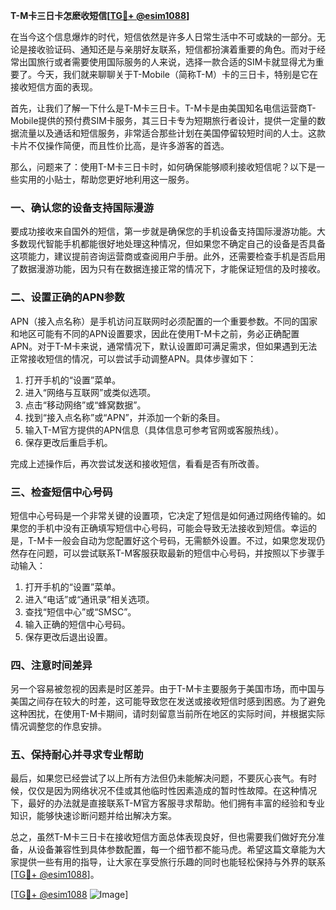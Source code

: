 **T-M卡三日卡怎麽收短信[[TG💪+ @esim1088](https://t.me/s/esim1088)]**

在当今这个信息爆炸的时代，短信依然是许多人日常生活中不可或缺的一部分。无论是接收验证码、通知还是与亲朋好友联系，短信都扮演着重要的角色。而对于经常出国旅行或者需要使用国际服务的人来说，选择一款合适的SIM卡就显得尤为重要了。今天，我们就来聊聊关于T-Mobile（简称T-M）卡的三日卡，特别是它在接收短信方面的表现。

首先，让我们了解一下什么是T-M卡三日卡。T-M卡是由美国知名电信运营商T-Mobile提供的预付费SIM卡服务，其三日卡专为短期旅行者设计，提供一定量的数据流量以及通话和短信服务，非常适合那些计划在美国停留较短时间的人士。这款卡片不仅操作简便，而且性价比高，是许多游客的首选。

那么，问题来了：使用T-M卡三日卡时，如何确保能够顺利接收短信呢？以下是一些实用的小贴士，帮助您更好地利用这一服务。

### **一、确认您的设备支持国际漫游**
要成功接收来自国外的短信，第一步就是确保您的手机设备支持国际漫游功能。大多数现代智能手机都能很好地处理这种情况，但如果您不确定自己的设备是否具备这项能力，建议提前咨询运营商或查阅用户手册。此外，还需要检查手机是否启用了数据漫游功能，因为只有在数据连接正常的情况下，才能保证短信的及时接收。

### **二、设置正确的APN参数**
APN（接入点名称）是手机访问互联网时必须配置的一个重要参数。不同的国家和地区可能有不同的APN设置要求，因此在使用T-M卡之前，务必正确配置APN。对于T-M卡来说，通常情况下，默认设置即可满足需求，但如果遇到无法正常接收短信的情况，可以尝试手动调整APN。具体步骤如下：

1. 打开手机的“设置”菜单。
2. 进入“网络与互联网”或类似选项。
3. 点击“移动网络”或“蜂窝数据”。
4. 找到“接入点名称”或“APN”，并添加一个新的条目。
5. 输入T-M官方提供的APN信息（具体信息可参考官网或客服热线）。
6. 保存更改后重启手机。

完成上述操作后，再次尝试发送和接收短信，看看是否有所改善。

### **三、检查短信中心号码**
短信中心号码是一个非常关键的设置项，它决定了短信是如何通过网络传输的。如果您的手机中没有正确填写短信中心号码，可能会导致无法接收到短信。幸运的是，T-M卡一般会自动为您配置好这个号码，无需额外设置。不过，如果您发现仍然存在问题，可以尝试联系T-M客服获取最新的短信中心号码，并按照以下步骤手动输入：

1. 打开手机的“设置”菜单。
2. 进入“电话”或“通讯录”相关选项。
3. 查找“短信中心”或“SMSC”。
4. 输入正确的短信中心号码。
5. 保存更改后退出设置。

### **四、注意时间差异**
另一个容易被忽视的因素是时区差异。由于T-M卡主要服务于美国市场，而中国与美国之间存在较大的时差，这可能导致您在发送或接收短信时感到困惑。为了避免这种困扰，在使用T-M卡期间，请时刻留意当前所在地区的实际时间，并根据实际情况调整您的作息安排。

### **五、保持耐心并寻求专业帮助**
最后，如果您已经尝试了以上所有方法但仍未能解决问题，不要灰心丧气。有时候，仅仅是因为网络状况不佳或其他临时性因素造成的暂时性故障。在这种情况下，最好的办法就是直接联系T-M官方客服寻求帮助。他们拥有丰富的经验和专业知识，能够快速诊断问题并给出解决方案。

总之，虽然T-M卡三日卡在接收短信方面总体表现良好，但也需要我们做好充分准备，从设备兼容性到具体参数配置，每一个细节都不能马虎。希望这篇文章能为大家提供一些有用的指导，让大家在享受旅行乐趣的同时也能轻松保持与外界的联系[[TG💪+ @esim1088](https://t.me/s/esim1088)]。

[[TG💪+ @esim1088](https://t.me/s/esim1088) ![Image](https://i.postimg.cc/4NQfJmqS/Snipaste-2025-05-13-00-14-12.png)]